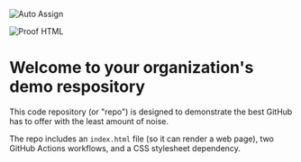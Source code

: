 ![Auto Assign](https://github.com/OBWIT/demo-repository/actions/workflows/auto-assign.yml/badge.svg)

![Proof HTML](https://github.com/OBWIT/demo-repository/actions/workflows/proof-html.yml/badge.svg)

# Welcome to your organization's demo respository
This code repository (or "repo") is designed to demonstrate the best GitHub has to offer with the least amount of noise.

The repo includes an `index.html` file (so it can render a web page), two GitHub Actions workflows, and a CSS stylesheet dependency.
